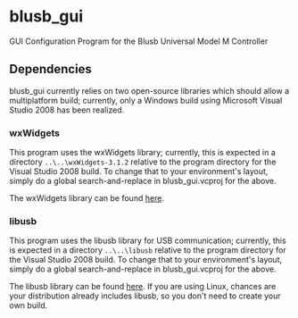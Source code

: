 # blusb_gui
GUI Configuration Program for the Blusb Universal Model M Controller

## Dependencies

blusb_gui currently relies on two open-source libraries which should
allow a multiplatform build; currently, only a Windows build using
Microsoft Visual Studio 2008 has been realized.

### wxWidgets

This program uses the wxWidgets library; currently, this is expected in a directory
  `..\..\wxWidgets-3.1.2`
relative to the program directory for the Visual Studio 2008 build.
To change that to your environment's layout, simply do a global search-and-replace
in blusb_gui.vcproj for the above.

The wxWidgets library can be found [here](https://wxwidgets.org/).

### libusb

This program uses the libusb library for USB communication;
currently, this is expected in a directory
  `..\..\libusb`
relative to the program directory for the Visual Studio 2008 build.
To change that to your environment's layout, simply do a global search-and-replace
in blusb_gui.vcproj for the above.

The libusb library can be found [here](https://libusb.info/).
If you are using Linux, chances are your distribution already includes libusb,
so you don't need to create your own build.
